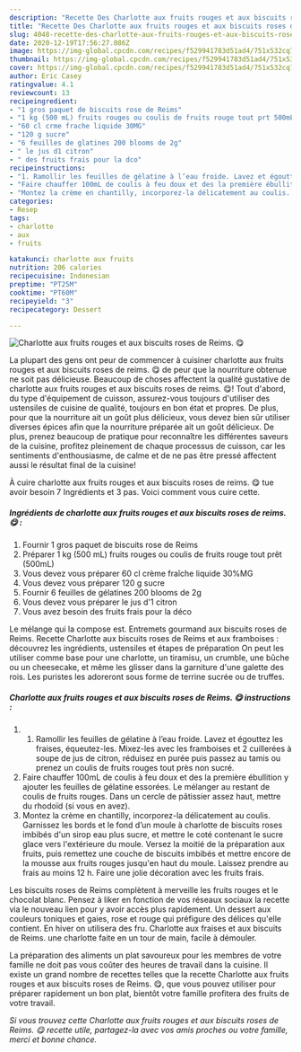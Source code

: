 ```yaml
---
description: "Recette Des Charlotte aux fruits rouges et aux biscuits roses de Reims. 😋"
title: "Recette Des Charlotte aux fruits rouges et aux biscuits roses de Reims. 😋"
slug: 4048-recette-des-charlotte-aux-fruits-rouges-et-aux-biscuits-roses-de-reims
date: 2020-12-19T17:56:27.086Z
image: https://img-global.cpcdn.com/recipes/f529941783d51ad4/751x532cq70/charlotte-aux-fruits-rouges-et-aux-biscuits-roses-de-reims-😋-photo-principale-de-la-recette.jpg
thumbnail: https://img-global.cpcdn.com/recipes/f529941783d51ad4/751x532cq70/charlotte-aux-fruits-rouges-et-aux-biscuits-roses-de-reims-😋-photo-principale-de-la-recette.jpg
cover: https://img-global.cpcdn.com/recipes/f529941783d51ad4/751x532cq70/charlotte-aux-fruits-rouges-et-aux-biscuits-roses-de-reims-😋-photo-principale-de-la-recette.jpg
author: Eric Casey
ratingvalue: 4.1
reviewcount: 13
recipeingredient:
- "1 gros paquet de biscuits rose de Reims"
- "1 kg (500 mL) fruits rouges ou coulis de fruits rouge tout prt 500mL"
- "60 cl crme frache liquide 30MG"
- "120 g sucre"
- "6 feuilles de glatines 200 blooms de 2g"
- " le jus d1 citron"
- " des fruits frais pour la dco"
recipeinstructions:
- "1. Ramollir les feuilles de gélatine à l’eau froide. Lavez et égouttez les fraises, équeutez-les. Mixez-les avec les framboises et 2 cuillerées à soupe de jus de citron, réduisez en purée puis passez au tamis ou prenez un coulis de fruits rouges tout près non sucré."
- "Faire chauffer 100mL de coulis à feu doux et des la première ébullition y ajouter les feuilles de gélatine essorées. Le mélanger au restant de coulis de fruits rouges. Dans un cercle de pâtissier assez haut, mettre du rhodoïd (si vous en avez)."
- "Montez la crème en chantilly, incorporez-la délicatement au coulis. Garnissez les bords et le fond d’un moule à charlotte de biscuits roses imbibés d&#39;un sirop eau plus sucre, et mettre le coté contenant le sucre glace vers l&#39;extérieure du moule. Versez la moitié de la préparation aux fruits, puis remettez une couche de biscuits imbibés et mettre encore de la mousse aux fruits rouges jusqu&#39;en haut du moule. Laissez prendre au frais au moins 12 h. Faire une jolie décoration avec les fruits frais."
categories:
- Resep
tags:
- charlotte
- aux
- fruits

katakunci: charlotte aux fruits 
nutrition: 206 calories
recipecuisine: Indonesian
preptime: "PT25M"
cooktime: "PT60M"
recipeyield: "3"
recipecategory: Dessert

---
```



![Charlotte aux fruits rouges et aux biscuits roses de Reims. 😋](https://img-global.cpcdn.com/recipes/f529941783d51ad4/751x532cq70/charlotte-aux-fruits-rouges-et-aux-biscuits-roses-de-reims-😋-photo-principale-de-la-recette.jpg)

La plupart des gens ont peur de commencer à cuisiner charlotte aux fruits rouges et aux biscuits roses de reims. 😋 de peur que la nourriture obtenue ne soit pas délicieuse. Beaucoup de choses affectent la qualité gustative de charlotte aux fruits rouges et aux biscuits roses de reims. 😋! Tout d'abord, du type d'équipement de cuisson, assurez-vous toujours d'utiliser des ustensiles de cuisine de qualité, toujours en bon état et propres. De plus, pour que la nourriture ait un goût plus délicieux, vous devez bien sûr utiliser diverses épices afin que la nourriture préparée ait un goût délicieux. De plus, prenez beaucoup de pratique pour reconnaître les différentes saveurs de la cuisine, profitez pleinement de chaque processus de cuisson, car les sentiments d'enthousiasme, de calme et de ne pas être pressé affectent aussi le résultat final de la cuisine!

<!--inarticleads1-->

À cuire charlotte aux fruits rouges et aux biscuits roses de reims. 😋 tue avoir besoin 7 Ingrédients et 3 pas. Voici comment vous cuire cette.

##### Ingrédients de charlotte aux fruits rouges et aux biscuits roses de reims. 😋 :

1. Fournir 1 gros paquet de biscuits rose de Reims
1. Préparer 1 kg (500 mL) fruits rouges ou coulis de fruits rouge tout prêt (500mL)
1. Vous devez vous préparer 60 cl crème fraîche liquide 30%MG
1. Vous devez vous préparer 120 g sucre
1. Fournir 6 feuilles de gélatines 200 blooms de 2g
1. Vous devez vous préparer  le jus d&#39;1 citron
1. Vous avez besoin  des fruits frais pour la déco


Le mélange qui la compose est. Entremets gourmand aux biscuits roses de Reims. Recette Charlotte aux biscuits roses de Reims et aux framboises : découvrez les ingrédients, ustensiles et étapes de préparation On peut les utiliser comme base pour une charlotte, un tiramisu, un crumble, une bûche ou un cheesecake, et même les glisser dans la garniture d&#39;une galette des rois. Les puristes les adoreront sous forme de terrine sucrée ou de truffes. 

<!--inarticleads2-->

##### Charlotte aux fruits rouges et aux biscuits roses de Reims. 😋 instructions :

1. 1. Ramollir les feuilles de gélatine à l’eau froide. Lavez et égouttez les fraises, équeutez-les. Mixez-les avec les framboises et 2 cuillerées à soupe de jus de citron, réduisez en purée puis passez au tamis ou prenez un coulis de fruits rouges tout près non sucré.
1. Faire chauffer 100mL de coulis à feu doux et des la première ébullition y ajouter les feuilles de gélatine essorées. Le mélanger au restant de coulis de fruits rouges. Dans un cercle de pâtissier assez haut, mettre du rhodoïd (si vous en avez).
1. Montez la crème en chantilly, incorporez-la délicatement au coulis. Garnissez les bords et le fond d’un moule à charlotte de biscuits roses imbibés d&#39;un sirop eau plus sucre, et mettre le coté contenant le sucre glace vers l&#39;extérieure du moule. Versez la moitié de la préparation aux fruits, puis remettez une couche de biscuits imbibés et mettre encore de la mousse aux fruits rouges jusqu&#39;en haut du moule. Laissez prendre au frais au moins 12 h. Faire une jolie décoration avec les fruits frais.


Les biscuits roses de Reims complètent à merveille les fruits rouges et le chocolat blanc. Pensez à liker en fonction de vos réseaux sociaux la recette via le nouveau lien pour y avoir accès plus rapidement. Un dessert aux couleurs toniques et gaies, rose et rouge qui préfigure des délices qu&#39;elle contient. En hiver on utilisera des fru. Charlotte aux fraises et aux biscuits de Reims. une charlotte faite en un tour de main, facile à démouler. 

<!--inarticleads1-->

<p>
La préparation des aliments un plat savoureux pour les membres de votre famille ne doit pas vous coûter des heures de travail dans la cuisine. Il existe un grand nombre de recettes telles que la recette Charlotte aux fruits rouges et aux biscuits roses de Reims. 😋, que vous pouvez utiliser pour préparer rapidement un bon plat, bientôt votre famille profitera des fruits de votre travail.
</p>

<p>
<i>Si vous trouvez cette Charlotte aux fruits rouges et aux biscuits roses de Reims. 😋 recette utile, partagez-la avec vos amis proches ou votre famille, merci et bonne chance.</i>
</p>
